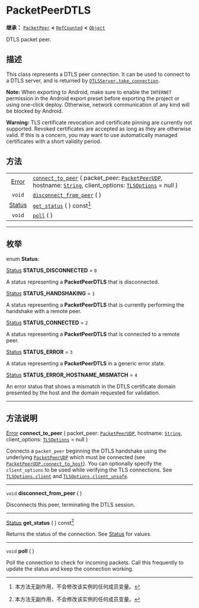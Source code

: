 <!-- ⚠ 请勿编辑本文件 ⚠ -->
<!-- 本文档使用脚本从 WeDot 引擎源码仓库生成。 -->
<!-- 生成脚本：https://github.com/WeDot-Engine/WeDot/tree/master/doc/tools/make_md.py； -->
<!-- 原文件：https://github.com/WeDot-Engine/WeDot/tree/master/doc/classes/PacketPeerDTLS.xml。 -->

<div id="_class_packetpeerdtls"></div>

# PacketPeerDTLS

**继承：** [`PacketPeer`](class_packetpeer.md) **<** [`RefCounted`](class_refcounted.md) **<** [`Object`](class_object.md)

DTLS packet peer.

## 描述

This class represents a DTLS peer connection. It can be used to connect to a DTLS server, and is returned by [`DTLSServer.take_connection`](class_dtlsserver.md#class_dtlsserver_method_take_connection).

 **Note:** When exporting to Android, make sure to enable the `INTERNET` permission in the Android export preset before exporting the project or using one-click deploy. Otherwise, network communication of any kind will be blocked by Android.

 **Warning:** TLS certificate revocation and certificate pinning are currently not supported. Revoked certificates are accepted as long as they are otherwise valid. If this is a concern, you may want to use automatically managed certificates with a short validity period.

## 方法

|||
|:-:|:--|
| [Error](#enum_@globalscope_error)     | [`connect_to_peer`](class_packetpeerdtls.md#class_packetpeerdtls_method_connect_to_peer) ( packet_peer: [`PacketPeerUDP`](class_packetpeerudp.md), hostname: [`String`](class_string.md), client_options: [`TLSOptions`](class_tlsoptions.md) = null ) |
| `void`                                | [`disconnect_from_peer`](class_packetpeerdtls.md#class_packetpeerdtls_method_disconnect_from_peer) ( )                                                                                                                                                 |
| [Status](#enum_packetpeerdtls_status) | [`get_status`](class_packetpeerdtls.md#class_packetpeerdtls_method_get_status) ( ) const[^const]                                                                                                                                                       |
| `void`                                | [`poll`](class_packetpeerdtls.md#class_packetpeerdtls_method_poll) ( )                                                                                                                                                                                 |

<!-- rst-class:: classref-section-separator -->

---

## 枚举

<div id="_class_enum_packetpeerdtls_status"></div>

enum **Status**: <div id="enum_packetpeerdtls_status"></div>

<div id="_class_packetpeerdtls_constant_status_disconnected"></div>

[Status](#enum_packetpeerdtls_status) **STATUS_DISCONNECTED** = ``0``

A status representing a **PacketPeerDTLS** that is disconnected.

<div id="_class_packetpeerdtls_constant_status_handshaking"></div>

[Status](#enum_packetpeerdtls_status) **STATUS_HANDSHAKING** = ``1``

A status representing a **PacketPeerDTLS** that is currently performing the handshake with a remote peer.

<div id="_class_packetpeerdtls_constant_status_connected"></div>

[Status](#enum_packetpeerdtls_status) **STATUS_CONNECTED** = ``2``

A status representing a **PacketPeerDTLS** that is connected to a remote peer.

<div id="_class_packetpeerdtls_constant_status_error"></div>

[Status](#enum_packetpeerdtls_status) **STATUS_ERROR** = ``3``

A status representing a **PacketPeerDTLS** in a generic error state.

<div id="_class_packetpeerdtls_constant_status_error_hostname_mismatch"></div>

[Status](#enum_packetpeerdtls_status) **STATUS_ERROR_HOSTNAME_MISMATCH** = ``4``

An error status that shows a mismatch in the DTLS certificate domain presented by the host and the domain requested for validation.

<!-- rst-class:: classref-section-separator -->

---

## 方法说明

<div id="_class_packetpeerdtls_method_connect_to_peer"></div>

[Error](#enum_@globalscope_error) **connect_to_peer** ( packet_peer: [`PacketPeerUDP`](class_packetpeerudp.md), hostname: [`String`](class_string.md), client_options: [`TLSOptions`](class_tlsoptions.md) = null )<div id="class_packetpeerdtls_method_connect_to_peer"></div>

Connects a `packet_peer` beginning the DTLS handshake using the underlying [`PacketPeerUDP`](class_packetpeerudp.md) which must be connected (see [`PacketPeerUDP.connect_to_host`](class_packetpeerudp.md#class_packetpeerudp_method_connect_to_host)). You can optionally specify the `client_options` to be used while verifying the TLS connections. See [`TLSOptions.client`](class_tlsoptions.md#class_tlsoptions_method_client) and [`TLSOptions.client_unsafe`](class_tlsoptions.md#class_tlsoptions_method_client_unsafe).

<!-- rst-class:: classref-item-separator -->

---

<div id="_class_packetpeerdtls_method_disconnect_from_peer"></div>

`void` **disconnect_from_peer** ( )<div id="class_packetpeerdtls_method_disconnect_from_peer"></div>

Disconnects this peer, terminating the DTLS session.

<!-- rst-class:: classref-item-separator -->

---

<div id="_class_packetpeerdtls_method_get_status"></div>

[Status](#enum_packetpeerdtls_status) **get_status** ( ) const[^const]<div id="class_packetpeerdtls_method_get_status"></div>

Returns the status of the connection. See [Status](#enum_packetpeerdtls_status) for values.

<!-- rst-class:: classref-item-separator -->

---

<div id="_class_packetpeerdtls_method_poll"></div>

`void` **poll** ( )<div id="class_packetpeerdtls_method_poll"></div>

Poll the connection to check for incoming packets. Call this frequently to update the status and keep the connection working.

[^virtual]: 本方法通常需要用户覆盖才能生效。
[^const]: 本方法无副作用，不会修改该实例的任何成员变量。
[^vararg]: 本方法除了能接受在此处描述的参数外，还能够继续接受任意数量的参数。
[^constructor]: 本方法用于构造某个类型。
[^static]: 调用本方法无需实例，可直接使用类名进行调用。
[^operator]: 本方法描述的是使用本类型作为左操作数的有效运算符。
[^bitfield]: 这个值是由下列位标志构成位掩码的整数。
[^void]: 无返回值。
